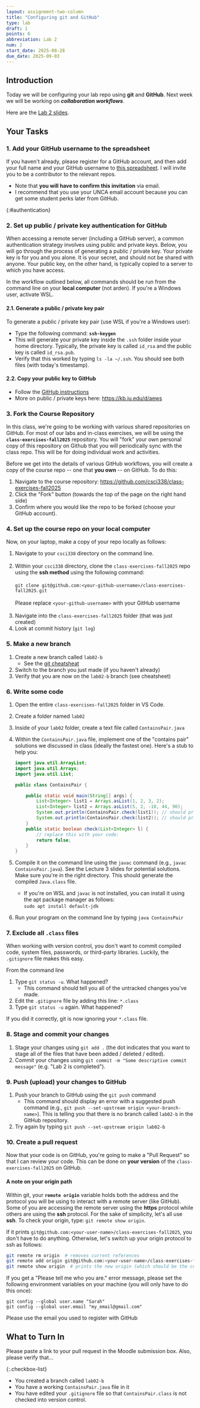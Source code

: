 ```yaml
---
layout: assignment-two-column
title: "Configuring git and GitHub"
type: lab
draft: 1
points: 6
abbreviation: Lab 2
num: 2
start_date: 2025-08-28
due_date: 2025-09-03
---
```


## Introduction
Today we will be configuring your lab repo using **git** and **GitHub**. Next week we will be working on ***collaboration workflows***.

Here are the <a href="https://docs.google.com/presentation/d/1XZ6uvNQbYMJVW9sg02276qEZctMQ7r7m/edit?usp=sharing&ouid=113376576186080604800&rtpof=true&sd=true" target="_blank">Lab 2 slides</a>.


## Your Tasks

### 1. Add your GitHub username to the spreadsheet
If you haven't already, please register for a GitHub account, and then add your full name and your GitHub username to <a href="https://docs.google.com/spreadsheets/d/1O56O2b-0QjdGna0dpTEcMwM_am4tS6Rei8ovTmSfSMQ/edit?usp=sharing" target="_blank">this spreadsheet</a>. I will invite you to be a contributor to the relevant repos.
* Note that **you will have to confirm this invitation** via email.
* I recommend that you use your UNCA email account because you can get some student perks later from GitHub.

{:#authentication}
### 2. Set up public / private key authentication for GitHub
When accessing a remote server (including a GitHub server), a common authentication strategy involves using public and private keys. Below, you will go through the process of generating a public / private key. Your private key is for you and you alone. It is your secret, and should not be shared with anyone. Your public key, on the other hand, is typically copied to a server to which you have access.

In the workflow outlined below, all commands should be run from the command line on your  **local computer** (not arden). If you're a Windows user, activate WSL.

#### 2.1. Generate a public / private key pair
To generate a public / private key pair (use WSL if you're a Windows user):

* Type the following command: **`ssh-keygen`**
* This will generate your private key inside the `.ssh` folder inside your home directory. Typically, the private key is  called `id_rsa` and the public key is called `id_rsa.pub`.
* Verify that this worked by typing `ls -la ~/.ssh`. You should see both files (with today's timestamp).

#### 2.2. Copy your public key to GitHub
* Follow the <a href="https://docs.github.com/en/authentication/connecting-to-github-with-ssh/adding-a-new-ssh-key-to-your-github-account" target="_blank">GitHub instructions</a>
* More on public / private keys here: <a href="https://kb.iu.edu/d/aews" target="_blank">https://kb.iu.edu/d/aews</a>

### 3. Fork the Course Repository
In this class, we're going to be working with various shared repositories on GitHub. For most of our labs and in-class exercises, we will be using the **`class-exercises-fall2025`** repository. You will "fork" your own personal copy of this repository on Github that you will periodically sync with the class repo. This will be for doing individual work and activities.

Before we get into the details of various GitHub workflows, you will create a copy of the course repo -- one that **you own** -- on GitHub. To do this:
1. Navigate to the course repository: <a href="https://github.com/csci338/class-exercises-fall2025" target="_blank">https://github.com/csci338/class-exercises-fall2025</a>
1. Click the "Fork" button (towards the top of the page on the right hand side)
1. Confirm where you would like the repo to be forked (choose your GitHub account). 


### 4. Set up the course repo on your local computer
Now, on your laptop, make a copy of your repo locally as follows:

1. Navigate to your `csci338` directory on the command line.<br><br>
1. Within your `csci338` directory, clone the `class-exercises-fall2025` repo using the **ssh method** using the following command:<br><br>`git clone git@github.com:<your-github-username>/class-exercises-fall2025.git`<br><br>Please replace `<your-github-username>` with your GitHub username<br><br>
1. Navigate into the `class-exercises-fall2025` folder (that was just created)
1. Look at commit history (`git log`)

### 5. Make a new branch
1. Create a new branch called `lab02-b`
    * See the <a href="/fall2025/resources/github">git cheatsheat</a>
1. Switch to the branch you just made (if you haven't already)
1. Verify that you are now on the `lab02-b` branch (see cheatsheet)


### 6. Write some code
1. Open the entire `class-exercises-fall2025` folder in VS Code.
1. Create a folder named `lab02`
1. Inside of your `lab02` folder, create a text file called `ContainsPair.java`
1. Within the `ContainsPair.java` file, implement one of the "contains pair" solutions we discussed in class (ideally the fastest one). Here's a stub to help you:

    ```java
    import java.util.ArrayList;
    import java.util.Arrays;
    import java.util.List;

    public class ContainsPair {

        public static void main(String[] args) {
            List<Integer> list1 = Arrays.asList(1, 2, 3, 2);
            List<Integer> list2 = Arrays.asList(5, 2, -10, 44, 90);
            System.out.println(ContainsPair.check(list1)); // should print true
            System.out.println(ContainsPair.check(list2)); // should print false
        }
        public static boolean check(List<Integer> l) {
            // replace this with your code:
            return false;
        }
    }
    ```
1. Compile it on the command line using the `javac` command (e.g., `javac ContainsPair.java`). See the Lecture 3 slides for potential solutions. Make sure you're in the right directory. This should generate the compiled `Java.class` file.
    * If you're on WSL and `javac` is not installed, you can install it using the apt package manager as follows:<br>`sudo apt install default-jdk`
1. Run your program on the command line by typing `java ContainsPair`

### 7. Exclude all `.class` files
When working with version control, you don't want to commit compiled code, system files, passwords, or third-party libraries. Luckily, the `.gitignore` file makes this easy.

From the command line
1. Type `git status -u`. What happened?
    * This command should tell you all of the untracked changes you've made.
1. Edit the `.gitignore` file by adding this line: `*.class`
1. Type `git status -u` again. What happened?

If you did it correctly, git is now ignoring your `*.class` file.

### 8. Stage and commit your changes
1. Stage your changes using `git add .` (the dot indicates that you want to stage all of the files that have been added / deleted / edited).
1. Commit your changes using `git commit -m "Some descriptive commit message"` (e.g. "Lab 2 is completed").

### 9. Push (upload) your changes to GitHub
1. Push your branch to GitHub using the `git push` command
    * This command should display an error with a suggested push command (e.g., `git push --set-upstream origin <your-branch-name>`). This is telling you that there is no branch called `lab02-b` in the GitHub repository.
1. Try again by typing `git push --set-upstream origin lab02-b`


### 10. Create a pull request
Now that your code is on GitHub, you're going to make a "Pull Request" so that I can review your code. This can be done on **your version** of the `class-exercises-fall2025` on GitHub.

#### A note on your origin path
Within git, your **`remote origin`** variable holds both the address and the protocol you will be using to interact with a remote server (like GitHub). Some of you are accessing the remote server using the **https** protocol while others are using the **ssh** protocol. For the sake of simplicity, let's all use **ssh**. To check your origin, type: `git remote show origin`.

If it prints `git@github.com:<your-user-name>/class-exercises-fall2025`, you don't have to do anything. Otherwise, let's switch up your origin protocol to ssh as follows:

```bash
git remote rm origin  # removes current references
git remote add origin git@github.com:<your-user-name>/class-exercises-fall2025.git  # adds new reference
git remote show origin  # prints the new origin (which should be the correct one).
```

If you get a "Please tell me who you are." error message, please set the following environment variables on your machine (you will only have to do this once):

```
git config --global user.name "Sarah"
git config --global user.email "my_email@gmail.com"
```

Please use the email you used to register with GitHub

## What to Turn In
Please paste a link to your pull request in the Moodle submission box. Also, please verify that...

{:.checkbox-list}
* You created a branch called `lab02-b`
* You have a working `ContainsPair.java` file in it
* You have edited your `.gitignore` file so that `ContainsPair.class` is not checked into version control.
